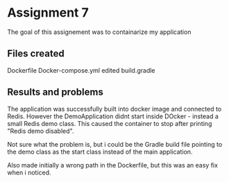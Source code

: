 # Assignment 7 
The goal of this assignement was to containarize my application

## Files created
Dockerfile
Docker-compose.yml
edited build.gradle


## Results and problems
The application was successfully built into docker image and connected to Redis.
However the DemoApplication didnt start inside DOcker - instead a small Redis demo class.
This caused the container to stop after printing "Redis demo disabled".

Not sure what the problem is, but i could be the Gradle build file pointing to the demo class as the start class instead of the main application. 

Also made initially a wrong path in the Dockerfile, but this was an easy fix when i noticed. 